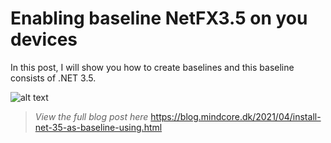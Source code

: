 # Enabling baseline NetFX3.5 on you devices
In this post, I will show you how to create baselines and this baseline consists of .NET 3.5. 

![alt text](gif)

> *View the full blog post here*
https://blog.mindcore.dk/2021/04/install-net-35-as-baseline-using.html

